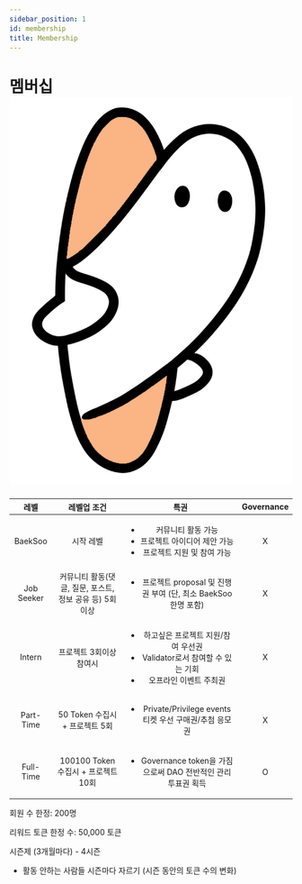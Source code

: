 ```yaml
---
sidebar_position: 1
id: membership
title: Membership
---
```


# 멤버십 ![ilzom_next](../../static/img/ilzom_orange.png)

| 레벨 | 레벨업 조건 |   특권 |  Governance |
:----:|  :----: | :----: |    :----:   |
   BaekSoo  | 시작 레벨    | <ul><li>커뮤니티 활동 가능</li><li>프로젝트 아이디어 제안 가능</li> <li>프로젝트 지원 및 참여 가능</li></ul>  |       X     |
   Job Seeker  | 커뮤니티 활동(댓글, 질문, 포스트, 정보 공유 등) 5회 이상   | <ul><li>프로젝트 proposal 및 진행권 부여 (단, 최소 BaekSoo 한명 포함)</li></ul>        |   X
   Intern  | 프로젝트 3회이상 참여시 |  <ul><li>하고싶은 프로젝트 지원/참여 우선권</li><li>Validator로서 참여할 수 있는 기회</li><li>오프라인 이벤트 주최권</li></ul>|  X
   Part-Time | 50 Token 수집시 + 프로젝트 5회 | <ul><li>Private/Privilege events 티켓 우선 구매권/추첨 응모권</li></ul> | X 
   Full-Time | 100100 Token 수집시 + 프로젝트 10회| <ul><li>Governance token을 가짐으로써 DAO 전반적인 관리 투표권 획득</li></ul> | O 

회원 수 한정: 200명 

리워드 토큰 한정 수: 50,000 토큰

시즌제 (3개월마다) - 4시즌
   - 활동 안하는 사람들 시즌마다 자르기 (시즌 동안의 토큰 수의 변화)